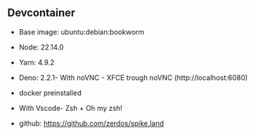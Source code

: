 ## Devcontainer

- Base image: ubuntu:debian:bookworm
- Node: 22.14.0
- Yarn: 4.9.2
- Deno: 2.2.1- With noVNC - XFCE trough noVNC (http://localhost:6080)
- docker preinstalled
- With Vscode- Zsh + Oh my zsh!

- github: https://github.com/zerdos/spike.land

